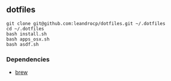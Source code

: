 ## dotfiles

```
git clone git@github.com:leandrocp/dotfiles.git ~/.dotfiles
cd ~/.dotfiles
bash install.sh
bash apps_osx.sh
bash asdf.sh
```

### Dependencies

* [brew](https://github.com/Homebrew/brew)

